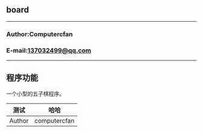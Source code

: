 board
-----------------------
***
### Author:Computercfan
### E-mail:137032499@qq.com
***
## 程序功能
一个小型的五子棋程序。

|测试|哈哈|
|---|----|
|Author|computercfan|

